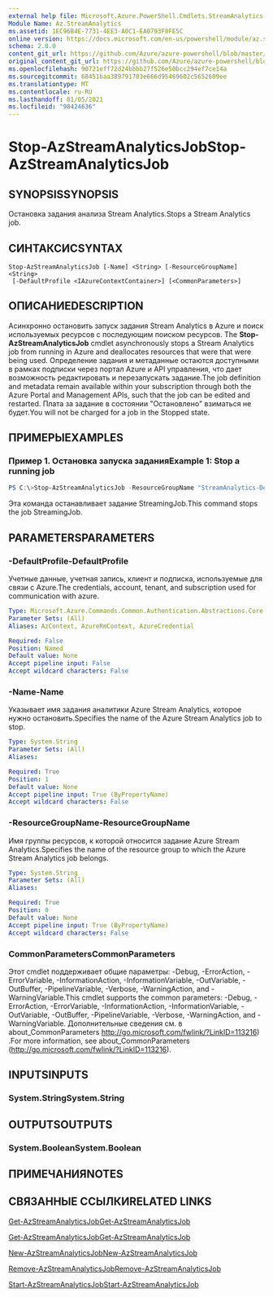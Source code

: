 ```yaml
---
external help file: Microsoft.Azure.PowerShell.Cmdlets.StreamAnalytics.dll-Help.xml
Module Name: Az.StreamAnalytics
ms.assetid: 1EC96B4E-7731-4EE3-A0C1-EA0793F0FE5C
online version: https://docs.microsoft.com/en-us/powershell/module/az.streamanalytics/stop-azstreamanalyticsjob
schema: 2.0.0
content_git_url: https://github.com/Azure/azure-powershell/blob/master/src/StreamAnalytics/StreamAnalytics/help/Stop-AzStreamAnalyticsJob.md
original_content_git_url: https://github.com/Azure/azure-powershell/blob/master/src/StreamAnalytics/StreamAnalytics/help/Stop-AzStreamAnalyticsJob.md
ms.openlocfilehash: 90721eff72d24bbbb27f526e50bcc294ef7ce14a
ms.sourcegitcommit: 68451baa389791703e666d95469602c5652609ee
ms.translationtype: MT
ms.contentlocale: ru-RU
ms.lasthandoff: 01/05/2021
ms.locfileid: "98424636"
---
```

# <span data-ttu-id="61234-101">Stop-AzStreamAnalyticsJob</span><span class="sxs-lookup"><span data-stu-id="61234-101">Stop-AzStreamAnalyticsJob</span></span>

## <span data-ttu-id="61234-102">SYNOPSIS</span><span class="sxs-lookup"><span data-stu-id="61234-102">SYNOPSIS</span></span>
<span data-ttu-id="61234-103">Остановка задания анализа Stream Analytics.</span><span class="sxs-lookup"><span data-stu-id="61234-103">Stops a Stream Analytics job.</span></span>

## <span data-ttu-id="61234-104">СИНТАКСИС</span><span class="sxs-lookup"><span data-stu-id="61234-104">SYNTAX</span></span>

```
Stop-AzStreamAnalyticsJob [-Name] <String> [-ResourceGroupName] <String>
 [-DefaultProfile <IAzureContextContainer>] [<CommonParameters>]
```

## <span data-ttu-id="61234-105">ОПИСАНИЕ</span><span class="sxs-lookup"><span data-stu-id="61234-105">DESCRIPTION</span></span>
<span data-ttu-id="61234-106">Асинхронно остановить запуск задания Stream Analytics в Azure и поиск используемых ресурсов с последующим поиском ресурсов. </span><span class="sxs-lookup"><span data-stu-id="61234-106">The **Stop-AzStreamAnalyticsJob** cmdlet asynchronously stops a Stream Analytics job from running in Azure and deallocates resources that were that were being used.</span></span>
<span data-ttu-id="61234-107">Определение задания и метаданные остаются доступными в рамках подписки через портал Azure и API управления, что дает возможность редактировать и перезапускать задание.</span><span class="sxs-lookup"><span data-stu-id="61234-107">The job definition and metadata remain available within your subscription through both the Azure Portal and Management APIs, such that the job can be edited and restarted.</span></span>
<span data-ttu-id="61234-108">Плата за задание в состоянии "Остановлено" взиматься не будет.</span><span class="sxs-lookup"><span data-stu-id="61234-108">You will not be charged for a job in the Stopped state.</span></span>

## <span data-ttu-id="61234-109">ПРИМЕРЫ</span><span class="sxs-lookup"><span data-stu-id="61234-109">EXAMPLES</span></span>

### <span data-ttu-id="61234-110">Пример 1. Остановка запуска задания</span><span class="sxs-lookup"><span data-stu-id="61234-110">Example 1: Stop a running job</span></span>
```powershell
PS C:\>Stop-AzStreamAnalyticsJob -ResourceGroupName "StreamAnalytics-Default-West-US" -Name "StreamingJob"
```

<span data-ttu-id="61234-111">Эта команда останавливает задание StreamingJob.</span><span class="sxs-lookup"><span data-stu-id="61234-111">This command stops the job StreamingJob.</span></span>

## <span data-ttu-id="61234-112">PARAMETERS</span><span class="sxs-lookup"><span data-stu-id="61234-112">PARAMETERS</span></span>

### <span data-ttu-id="61234-113">-DefaultProfile</span><span class="sxs-lookup"><span data-stu-id="61234-113">-DefaultProfile</span></span>
<span data-ttu-id="61234-114">Учетные данные, учетная запись, клиент и подписка, используемые для связи с Azure.</span><span class="sxs-lookup"><span data-stu-id="61234-114">The credentials, account, tenant, and subscription used for communication with azure.</span></span>

```yaml
Type: Microsoft.Azure.Commands.Common.Authentication.Abstractions.Core.IAzureContextContainer
Parameter Sets: (All)
Aliases: AzContext, AzureRmContext, AzureCredential

Required: False
Position: Named
Default value: None
Accept pipeline input: False
Accept wildcard characters: False
```

### <span data-ttu-id="61234-115">-Name</span><span class="sxs-lookup"><span data-stu-id="61234-115">-Name</span></span>
<span data-ttu-id="61234-116">Указывает имя задания аналитики Azure Stream Analytics, которое нужно остановить.</span><span class="sxs-lookup"><span data-stu-id="61234-116">Specifies the name of the Azure Stream Analytics job to stop.</span></span>

```yaml
Type: System.String
Parameter Sets: (All)
Aliases:

Required: True
Position: 1
Default value: None
Accept pipeline input: True (ByPropertyName)
Accept wildcard characters: False
```

### <span data-ttu-id="61234-117">-ResourceGroupName</span><span class="sxs-lookup"><span data-stu-id="61234-117">-ResourceGroupName</span></span>
<span data-ttu-id="61234-118">Имя группы ресурсов, к которой относится задание Azure Stream Analytics.</span><span class="sxs-lookup"><span data-stu-id="61234-118">Specifies the name of the resource group to which the Azure Stream Analytics job belongs.</span></span>

```yaml
Type: System.String
Parameter Sets: (All)
Aliases:

Required: True
Position: 0
Default value: None
Accept pipeline input: True (ByPropertyName)
Accept wildcard characters: False
```

### <span data-ttu-id="61234-119">CommonParameters</span><span class="sxs-lookup"><span data-stu-id="61234-119">CommonParameters</span></span>
<span data-ttu-id="61234-120">Этот cmdlet поддерживает общие параметры: -Debug, -ErrorAction, -ErrorVariable, -InformationAction, -InformationVariable, -OutVariable, -OutBuffer, -PipelineVariable, -Verbose, -WarningAction, and -WarningVariable.</span><span class="sxs-lookup"><span data-stu-id="61234-120">This cmdlet supports the common parameters: -Debug, -ErrorAction, -ErrorVariable, -InformationAction, -InformationVariable, -OutVariable, -OutBuffer, -PipelineVariable, -Verbose, -WarningAction, and -WarningVariable.</span></span> <span data-ttu-id="61234-121">Дополнительные сведения см. в about_CommonParameters http://go.microsoft.com/fwlink/?LinkID=113216) .</span><span class="sxs-lookup"><span data-stu-id="61234-121">For more information, see about_CommonParameters (http://go.microsoft.com/fwlink/?LinkID=113216).</span></span>

## <span data-ttu-id="61234-122">INPUTS</span><span class="sxs-lookup"><span data-stu-id="61234-122">INPUTS</span></span>

### <span data-ttu-id="61234-123">System.String</span><span class="sxs-lookup"><span data-stu-id="61234-123">System.String</span></span>

## <span data-ttu-id="61234-124">OUTPUTS</span><span class="sxs-lookup"><span data-stu-id="61234-124">OUTPUTS</span></span>

### <span data-ttu-id="61234-125">System.Boolean</span><span class="sxs-lookup"><span data-stu-id="61234-125">System.Boolean</span></span>

## <span data-ttu-id="61234-126">ПРИМЕЧАНИЯ</span><span class="sxs-lookup"><span data-stu-id="61234-126">NOTES</span></span>

## <span data-ttu-id="61234-127">СВЯЗАННЫЕ ССЫЛКИ</span><span class="sxs-lookup"><span data-stu-id="61234-127">RELATED LINKS</span></span>

[<span data-ttu-id="61234-128">Get-AzStreamAnalyticsJob</span><span class="sxs-lookup"><span data-stu-id="61234-128">Get-AzStreamAnalyticsJob</span></span>](./Get-AzStreamAnalyticsJob.md)

[<span data-ttu-id="61234-129">Get-AzStreamAnalyticsJob</span><span class="sxs-lookup"><span data-stu-id="61234-129">Get-AzStreamAnalyticsJob</span></span>](./Get-AzStreamAnalyticsJob.md)

[<span data-ttu-id="61234-130">New-AzStreamAnalyticsJob</span><span class="sxs-lookup"><span data-stu-id="61234-130">New-AzStreamAnalyticsJob</span></span>](./New-AzStreamAnalyticsJob.md)

[<span data-ttu-id="61234-131">Remove-AzStreamAnalyticsJob</span><span class="sxs-lookup"><span data-stu-id="61234-131">Remove-AzStreamAnalyticsJob</span></span>](./Remove-AzStreamAnalyticsJob.md)

[<span data-ttu-id="61234-132">Start-AzStreamAnalyticsJob</span><span class="sxs-lookup"><span data-stu-id="61234-132">Start-AzStreamAnalyticsJob</span></span>](./Start-AzStreamAnalyticsJob.md)



